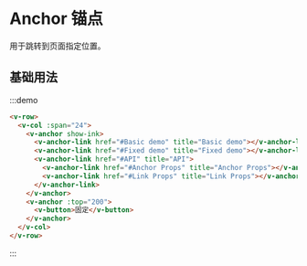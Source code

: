 # Anchor 锚点

用于跳转到页面指定位置。

## 基础用法

:::demo 

```html
<v-row>
  <v-col :span="24">
    <v-anchor show-ink>
      <v-anchor-link href="#Basic demo" title="Basic demo"></v-anchor-link>
      <v-anchor-link href="#Fixed demo" title="Fixed demo"></v-anchor-link>
      <v-anchor-link href="#API" title="API">
        <v-anchor-link href="#Anchor Props" title="Anchor Props"></v-anchor-link>
        <v-anchor-link href="#Link Props" title="Link Props"></v-anchor-link>
      </v-anchor-link>
    </v-anchor>
    <v-anchor :top="200">
      <v-button>固定</v-button>
    </v-anchor>
  </v-col>
</v-row>
```
:::

<script>
  import Row from '@/components/row';
  import Col from '@/components/col';
  import Button from '@/components/button';
  import Anchor from '@/components/anchor';
  import AnchorLink from '@/components/anchor-link';

  export default {
    components: {
      VRow: Row,
      VCol: Col,
      VButton: Button,
      VAnchor: Anchor,
      VAnchorLink: AnchorLink,
    },
    methods: {
    },
  };
</script>

<style rel="stylesheet/scss" lang="sass" scoped>
  .article {
    height: 2000px; 
  }
</style>